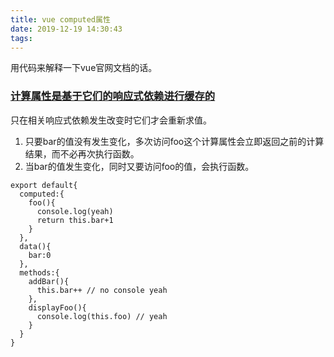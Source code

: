 ```yaml
---
title: vue computed属性
date: 2019-12-19 14:30:43
tags:
---
```

用代码来解释一下vue官网文档的话。

### [**计算属性是基于它们的响应式依赖进行缓存的**](https://cn.vuejs.org/v2/guide/computed.html#%E8%AE%A1%E7%AE%97%E5%B1%9E%E6%80%A7-vs-%E4%BE%A6%E5%90%AC%E5%B1%9E%E6%80%A7)

只在相关响应式依赖发生改变时它们才会重新求值。
1. 只要bar的值没有发生变化，多次访问foo这个计算属性会立即返回之前的计算结果，而不必再次执行函数。
2. 当bar的值发生变化，同时又要访问foo的值，会执行函数。

```
export default{
  computed:{
    foo(){
      console.log(yeah)
      return this.bar+1
    }
  },
  data(){
    bar:0
  },
  methods:{
    addBar(){
      this.bar++ // no console yeah
    },
    displayFoo(){
      console.log(this.foo) // yeah
    }
  }
}
```